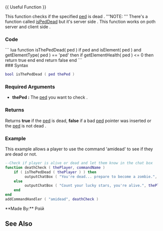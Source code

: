 {{ Useful Function }}

This function checks if the specified [ped](/docs/ped.md "wikilink") is dead . '''NOTE: ''' There's a function called [isPedDead](/docs/ispeddead.md "wikilink") but it's server side . This function works on poth server and client side .

### Code

<section name="Server / Client" class="both" show="true">
``` lua
function isThePedDead( ped )
    if ped and isElement( ped ) and getElementType( ped ) == 'ped' then
        if getElementHealth( ped ) <= 0 then
            return true
        end
    end
    return false
end
```

</section>
### Syntax

``` lua
bool isThePedDead ( ped thePed )
```

### Required Arguments

-   **thePed :** The [ped](/docs/ped.md "wikilink") you want to check .

### Returns

Returns **true** if the [ped](/docs/ped.md "wikilink") is dead, **false** if a bad [ped](/docs/ped.md "wikilink") pointer was inserted or the [ped](/docs/ped.md "wikilink") is not dead .

### Example

<section name="Server / Client" class="both" show="true">
This example allows a player to use the command 'amidead' to see if they are dead or not.

``` lua
--Check if player is alive or dead and let them know in the chat box
function deathCheck ( thePlayer, commandName )
    if ( isThePedDead ( thePlayer ) ) then
         outputChatBox ( "You're dead... prepare to become a zombie.", thePlayer )
    else
         outputChatBox ( "Count your lucky stars, you're alive.", thePlayer )
    end
end
addCommandHandler ( "amidead", deathCheck )
```

</section>
**Made By:** Pαίй

See Also
--------
